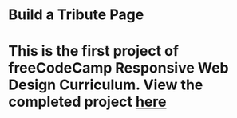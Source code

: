 <h1>Build a Tribute Page<h1>

<p>This is the first project of freeCodeCamp Responsive Web Design Curriculum. View the completed project <a href="https://fitrir.github.io/fcc-tribute-page/">here</a></p>
